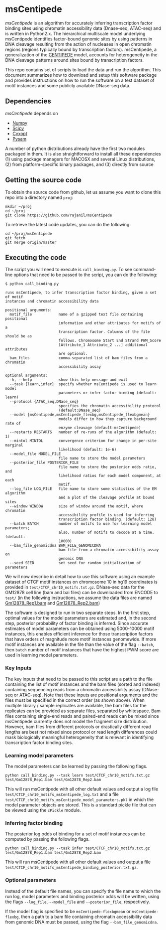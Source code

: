# msCentipede

*msCentipede* is an algorithm for accurately inferring transcription factor binding sites using chromatin
accessibility data (Dnase-seq, ATAC-seq) and is written in Python2.x. 
The hierarchical multiscale model underlying msCentipede identifies factor-bound genomic sites
by using patterns in DNA cleavage resulting from the action of nucleases in open chromatin regions 
(regions typically bound by transcription factors). msCentipede, 
a generalization of the [CENTIPEDE](http://centipede.uchicago.edu) model, accounts for 
heterogeneity in the DNA cleavage patterns around sites bound by transcription factors.

This repo contains set of scripts to load the data and run the algorithm. This document summarizes 
how to download and setup this software package and provides instructions on how to run the software
on a test dataset of motif instances and some publicly available DNase-seq data.

## Dependencies

*msCentipede* depends on 
+ [Numpy](http://www.numpy.org/)
+ [Scipy](http://www.scipy.org/)
+ [Cvxopt](http://www.cvxopt.org/)
+ [Pysam](https://github.com/pysam-developers/pysam)

A number of python distributions already have the first two modules packaged in them. It is also
straightforward to install all these dependencies 
 (1) using package managers for MACOSX and several Linux distributions,
 (2) from platform-specific binary packages, and
 (3) directly from source

## Getting the source code

To obtain the source code from github, let us assume you want to clone this repo into a
directory named `proj`:

    mkdir ~/proj
    cd ~/proj
    git clone https://github.com/rajanil/msCentipede

To retrieve the latest code updates, you can do the following:

    cd ~/proj/msCentipede
    git fetch
    git merge origin/master

## Executing the code

The script you will need to execute is `call_binding.py`. To see command-line 
options that need to be passed to the script, you can do the following:

    $ python call_binding.py

    runs msCentipede, to infer transcription factor binding, given a set of motif
    instances and chromatin accessibility data

    positional arguments:
      motif_file            name of a gzipped text file containing positional
                            information and other attributes for motifs of a
                            transcription factor. Columns of the file should be as
                            follows. Chromosome Start End Strand PWM_Score
                            [Attribute_1 Attribute_2 ...] additional attributes
                            are optional.
      bam_files             comma-separated list of bam files from a chromatin
                            accessibility assay

    optional arguments:
      -h, --help            show this help message and exit
      --task {learn,infer}  specify whether msCentipede is used to learn model
                            parameters or infer factor binding (default: learn)
      --protocol {ATAC_seq,DNase_seq}
                            specifies the chromatin accessibility protocol
                            (default:DNase_seq)
      --model {msCentipede,msCentipede_flexbg,msCentipede_flexbgmean}
                            models differ in how they capture background rate of
                            enzyme cleavage (default:msCentipede)
      --restarts RESTARTS   number of re-runs of the algorithm (default: 1)
      --mintol MINTOL       convergence criterion for change in per-site marginal
                            likelihood (default: 1e-6)
      --model_file MODEL_FILE
                            file name to store the model parameters
      --posterior_file POSTERIOR_FILE
                            file name to store the posterior odds ratio, and
                            likelihood ratios for each model component, at each
                            motif.
      --log_file LOG_FILE   file name to store some statistics of the EM algorithm
                            and a plot of the cleavage profile at bound sites
      --window WINDOW       size of window around the motif, where chromatin
                            accessibility profile is used for inferring
                            transcription factor binding. (default: 128)
      --batch BATCH         number of motifs to use for learning model parameters;
                            also, number of motifs to decode at a time. (default:
                            10000)
      --bam_file_genomicdna BAM_FILE_GENOMICDNA
                            bam file from a chromatin accessibility assay on
                            genomic DNA
      --seed SEED           set seed for random initialization of parameters

We will now describe in detail how to use this software using an example dataset of CTCF motif instances on chromosome 10 in hg19 coordinates is provided in `test/CTCF_chr10_motifs.txt.gz`. DNase-seq data for the GM12878 cell line (bam and bai files) can be downloaded from ENCODE to `test/` (in the following instructions, we assume the data files are named [Gm12878_Rep1.bam]() and [Gm12878_Rep2.bam]())

The software is designed to run in two separate steps. In the first step, optimal values for the model parameters are estimated and, in the second step, posterior probability of factor binding is inferred. Since accurate estimates of model parameters can be obtained using 5000-10000 motif instances, this enables efficient inference for those transcription factors that have orders of magnitude more motif instances genomewide. If more motif instances are available in the file than the value of the flag `--batch`, then `batch` number of motif instances that have the highest PWM score are used in learning model parameters.

### Key Inputs

The key inputs that need to be passed to this script are a path to the file containing the list of motif instances and the bam files (sorted and indexed) containing sequencing reads from a chromatin accessibility assay (DNase-seq or ATAC-seq). Note that these inputs are positional arguments and the files must be specified in the correct order (as shown above). When multiple library / sample replicates are available, the bam files for the replicates can be provided as separate files, separated by whitespace. Bam files containing single-end reads and paired-end reads can be mixed since msCentipede currently does not model the fragment size distribution. However, bam files from different protocols or drastically different read lengths are best not mixed since protocol or read length differences could mask biologically meaningful heterogeneity that is relevant in identifying transcription factor binding sites.

### Learning model parameters

The model parameters can be learned by passing the following flags.

    python call_binding.py --task learn test/CTCF_chr10_motifs.txt.gz test/Gm12878_Rep1.bam test/Gm12878_Rep2.bam

This will run msCentipede with all other default values and output a log file `test/CTCF_chr10_motifs_msCentipede_log.txt` and a file `test/CTCF_chr10_motifs_msCentipede_model_parameters.pkl` in which the model parameter objects are stored. This is a standard pickle file that can be viewed using the `cPickle` module.

### Inferring factor binding

The posterior log odds of binding for a set of motif instances can be computed by passing the following flags.

    python call_binding.py --task infer test/CTCF_chr10_motifs.txt.gz test/Gm12878_Rep1.bam test/Gm12878_Rep2.bam

This will run msCentipede with all other default values and output a file `test/CTCF_chr10_motifs_msCentipede_binding_posterior.txt.gz`.

### Optional parameters

Instead of the default file names, you can specify the file name to which the run log, model parameters and binding posterior odds will be written, using the flags `--log_file`, `--model_file` and `--posterior_file`, respectively.

If the model flag is specified to be `msCentipede-flexbgmean` or `msCentipede-flexbg`, then a path to a bam file containing chromatin accessibility data from genomic DNA must be passed, using the flag `--bam_file_genomicdna`.

